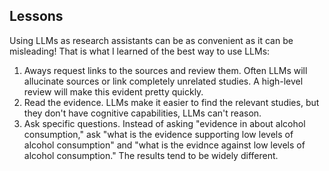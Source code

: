 ## Lessons

Using LLMs as research assistants can be as convenient as it can be misleading! That is what I learned of the best way to use LLMs:

1. Aways request links to the sources and review them. Often LLMs will allucinate sources or link completely unrelated studies. A high-level review will make this evident pretty quickly.
2. Read the evidence. LLMs make it easier to find the relevant studies, but they don't have cognitive capabilities, LLMs can't reason.
3. Ask specific questions. Instead of asking "evidence in about alcohol consumption," ask "what is the evidence supporting low levels of alcohol consumption" and "what is the evidnce against low levels of alcohol consumption." The results tend to be widely different.
